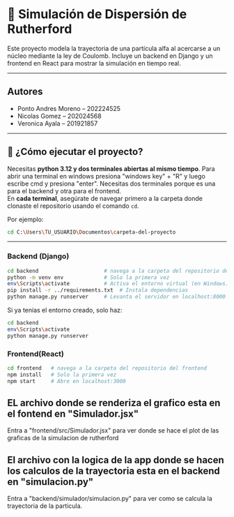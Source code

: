 # 📡 Simulación de Dispersión de Rutherford

Este proyecto modela la trayectoria de una partícula alfa al acercarse a un núcleo mediante la ley de Coulomb. Incluye un backend en Django y un frontend en React para mostrar la simulación en tiempo real.

---
## Autores

- Ponto Andres Moreno – 202224525  
- Nicolas Gomez – 202024568  
- Veronica Ayala – 201921857


---

## 🚀 ¿Cómo ejecutar el proyecto?

Necesitas **python 3.12 y dos terminales abiertas al mismo tiempo**. Para abrir una terminal en windows presiona "windows key" + "R" y luego escribe cmd y presiona "enter". Necesitas dos terminales porque es una para el backend y otra para el frontend.  
En **cada terminal**, asegúrate de navegar primero a la carpeta donde clonaste el repositorio usando el comando `cd`.

Por ejemplo:
```bash
cd C:\Users\TU_USUARIO\Documentos\carpeta-del-proyecto
```

---

### Backend (Django)

```bash
cd backend                     # navega a la carpeta del repositorio del backend
python -m venv env             # Solo la primera vez
env\Scripts\activate           # Activa el entorno virtual (en Windows)
pip install -r ../requirements.txt  # Instala dependencias
python manage.py runserver     # Levanta el servidor en localhost:8000
```

Si ya tenías el entorno creado, solo haz: 
```bash
cd backend 
env\Scripts\activate 
python manage.py runserver
```
### Frontend(React)
```bash
cd frontend   # navega a la carpeta del repositorio del frontend
npm install   # Solo la primera vez
npm start     # Abre en localhost:3000
```

## EL archivo donde se renderiza el grafico esta en el fontend en "Simulador.jsx"
Entra a "frontend/src/Simulador.jsx" para ver donde se hace el plot de las graficas de la simulacion de rutherford

## El archivo con la logica de la app donde se hacen los calculos de la trayectoria esta en el backend en "simulacion.py"
Entra a "backend/simulador/simulacion.py" para ver como se calcula la trayectoria de la particula.